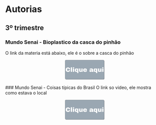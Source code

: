 # Autorias
## 3º trimestre
### Mundo Senai - Bioplastico da casca do pinhão
O link da materia está abaixo, ele é o sobre a casca do pinhão
<p align="center">
 <a href="https://globoplay.globo.com/v/11109553"><img src="../../imagens/Clique aqui.png" width="125"></a>
</p>
### Mundo Senai - Coisas típicas do Brasil
O link so video, ele mostra como estava o local
<p align="center">
 <a href="Coisas_tipicas_brasil.mp4"><img src="../../imagens/Clique aqui.png" width="125"></a>
</p>
